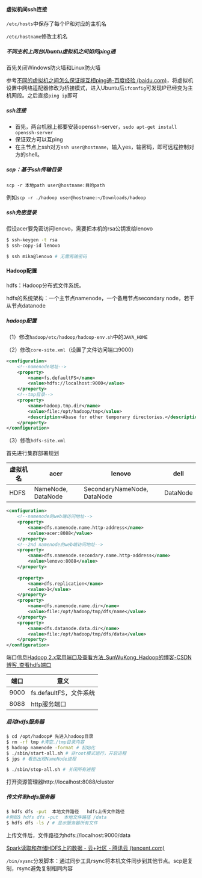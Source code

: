#### 虚拟机间ssh连接

`/etc/hosts`中保存了每个IP和对应的主机名

`/etc/hostname`修改主机名

##### 不同主机上两台Ubuntu虚拟机之间如何ping通

首先关闭Windows防火墙和Linux防火墙

参考[不同的虚拟机之间怎么保证能互相ping通-百度经验 (baidu.com)](https://jingyan.baidu.com/article/29697b91c04e10ea20de3c9e.html)，将虚拟机设置中网络适配器修改为桥接模式，进入Ubuntu后`ifconfig`可发现IP已经变为主机网段。之后直接`ping ip`即可

##### ssh连接

- 首先，两台机器上都要安装openssh-server，`sudo apt-get install openssh-server`
- 保证双方可以互ping
- 在主节点上ssh对方`ssh user@hostname`，输入yes，输密码，即可远程控制对方的shell。


##### scp：基于ssh传输目录

`scp -r 本地path user@hostname:目的path  `

例如`scp -r ./hadoop user@hostname:~/Downloads/hadoop`

##### ssh免密登录

假设acer要免密访问lenovo，需要把本机的rsa公钥发给lenovo

```bash
$ ssh-keygen -t rsa
$ ssh-copy-id lenovo

$ ssh mika@lenovo # 无需再输密码
```



#### Hadoop配置

hdfs：Hadoop分布式文件系统。

hdfs的系统架构：一个主节点namenode，一个备用节点secondary node，若干从节点datanode



##### hadoop配置

（1）修改`hadoop/etc/hadoop/hadoop-env.sh`中的`JAVA_HOME`

（2）修改`core-site.xml`（设置了文件访问端口9000）

```xml
<configuration>
    <!--namenode地址-->
    <property>
        <name>fs.defaultFS</name>
        <value>hdfs://localhost:9000</value>
    </property>
    <!--tmp目录-->
    <property>
        <name>hadoop.tmp.dir</name>
        <value>file:/opt/hadoop/tmp</value>
        <description>Abase for other temporary directories.</description>
    </property>
</configuration>
```

（3）修改`hdfs-site.xml`

首先进行集群部署规划

| 虚拟机名 | acer               | lenovo                      | dell     |
| -------- | ------------------ | --------------------------- | -------- |
| HDFS     | NameNode, DataNode | SecondaryNameNode, DataNode | DataNode |

```xml
<configuration>
    <!--namenode的web端访问地址-->
    <property>
        <name>dfs.namenode.name.http-address</name>
        <value>acer:8088</value>
    </property>
    <!--2nd namenode的web端访问地址-->
    <property>
        <name>dfs.namenode.secondary.name.http-address</name>
        <value>lenovo:8088</value>
    </property>
    
    <property>
        <name>dfs.replication</name>
        <value>1</value>
    </property>
    <property>
        <name>dfs.namenode.name.dir</name>
        <value>file:/opt/hadoop/tmp/dfs/name</value>
    </property>
    <property>
        <name>dfs.datanode.data.dir</name>
        <value>file:/opt/hadoop/tmp/dfs/data</value>
    </property>
</configuration>
```



端口信息[Hadoop 2.x常用端口及查看方法_SunWuKong_Hadoop的博客-CSDN博客_查看hdfs端口](https://blog.csdn.net/SunWuKong_Hadoop/article/details/60877698)

| 端口 | 意义                   |
| ---- | ---------------------- |
| 9000 | fs.defaultFS，文件系统 |
| 8088 | http服务端口           |



##### 启动hdfs服务器

```bash
$ cd /opt/hadoop# 先进入hadoop目录
$ rm -rf tmp #清空./tmp目录内容
$ hadoop namenode -format # 初始化
$ ./sbin/start-all.sh # 非root模式运行，开启进程
$ jps # 看到出现NameNode进程

$ ./sbin/stop-all.sh # 关闭所有进程
```

打开资源管理器http://localhost:8088/cluster



##### 传文件到hdfs服务器

```bash
$ hdfs dfs -put  本地文件路径   hdfs上传文件路径
#例如$ hdfs dfs -put  本地文件路径 /data
$ hdfs dfs -ls / # 显示服务器所有文件
```

上传文件后，文件路径为hdfs://localhost:9000/data

[Spark读取和存储HDFS上的数据 - 云+社区 - 腾讯云 (tencent.com)](https://cloud.tencent.com/developer/article/1546814)



`/bin/xysnc`分发脚本：通过同步工具rsync将本机文件同步到其他节点。scp是复制，rsync避免复制相同内容

